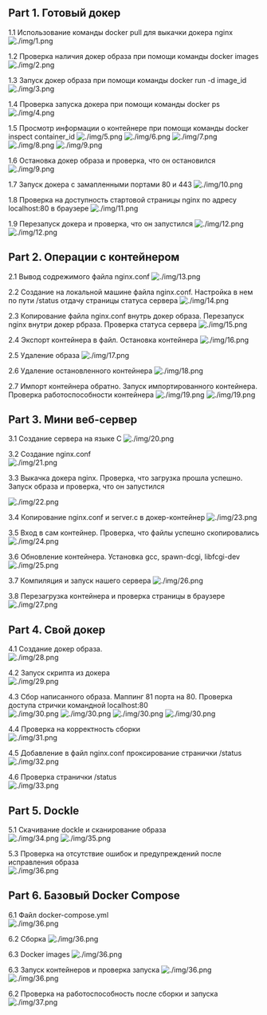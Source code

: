 ## Part 1. Готовый докер

1.1 Использование команды docker pull для выкачки докера nginx
![./img/1.png](./img/1.png)

1.2 Проверка наличия докер образа при помощи команды docker images
![./img/2.png](./img/2.png)

1.3 Запуск докер образа при помощи команды docker run -d image_id
![./img/3.png](./img/3.png)

1.4 Проверка запуска докера при помощи команды docker ps
![./img/4.png](./img/4.png)

1.5 Просмотр информации о контейнере при помощи команды docker inspect container_id
![./img/5.png](./img/5.png)
![./img/6.png](./img/6.png)
![./img/7.png](./img/7.png)
![./img/8.png](./img/8.png)
![./img/9.png](./img/8.1.png)

1.6 Остановка докер образа и проверка, что он остановился
![./img/9.png](./img/9.png)

1.7 Запуск докера с замапленными портами 80 и 443
![./img/10.png](./img/10.png)

1.8 Проверка на доступность стартовой страницы nginx по адресу localhost:80 в браузере
![./img/11.png](./img/11.png)

1.9 Перезапуск докера и проверка, что он запустился
![./img/12.png](./img/12.png)
![./img/12.png](./img/12.1.png)


## Part 2. Операции с контейнером

2.1 Вывод содрежимого файла nginx.conf
![./img/13.png](./img/13.png)

2.2 Создание на локальной машине файла nginx.conf. Настройка в нем по пути /status отдачу страницы статуса сервера
![./img/14.png](./img/14.png)

2.3 Копирование файла nginx.conf внутрь докер образа. Перезапуск nginx внутри докер рбраза. Проверка статуса сервера
![./img/15.png](./img/15.png)

2.4 Экспорт контейнера в файл. Остановка контейнера
![./img/16.png](./img/16.png)

2.5 Удаление образа
![./img/17.png](./img/17.png)

2.6 Удаление остановленного контейнера
![./img/18.png](./img/18.png)

2.7 Импорт контейнера обратно. Запуск импортированного контейнера. Проверка работоспособности контейнера
![./img/19.png](./img/19.png)
![./img/19.png](./img/19.1.png)


## Part 3. Мини веб-сервер

3.1 Создание сервера на языке С
![./img/20.png](./img/20.png)

3.2 Создание nginx.conf <br />
![./img/21.png](./img/21.png) <br />

3.3 Выкачка докера nginx. Проверка, что загрузка прошла успешно. Запуск образа и проверка, что он запустился

![./img/22.png](./img/22.png)

3.4 Копирование nginx.conf и server.c в докер-контейнер
![./img/23.png](./img/23.png)

3.5 Вход в сам контейнер. Проверка, что файлы успешно скопировались
![./img/24.png](./img/24.png)

3.6 Обновление контейнера. Установка gcc, spawn-dcgi, libfcgi-dev
![./img/25.png](./img/25.png)

3.7 Компиляция и запуск нашего сервера
![./img/26.png](./img/26.png)     

3.8 Перезагрузка контейнера и проверка страницы в браузере
![./img/27.png](./img/27.png)


## Part 4. Свой докер

4.1 Создание докер образа. <br />
![./img/28.png](./img/28.png)

4.2 Запуск скрипта из докера                                                  
![./img/29.png](./img/29.png)

4.3 Сбор написанного образа. Маппинг 81 порта на 80. Проверка доступа стрички командной localhost:80                              
![./img/30.png](./img/30.png)
![./img/30.png](./img/30.1.png)
![./img/30.png](./img/30.2.png)
![./img/30.png](./img/30.3.png)

4.4 Проверка на корректность сборки                                           
![./img/31.png](./img/31.png) <br />

4.5 Добавление в файл nginx.conf проксирование странички /status                                        
![./img/32.png](./img/32.png)

4.6 Проверка странички /status                                     
![./img/33.png](./img/33.png)


## Part 5. **Dockle**

5.1 Скачивание dockle и сканирование образа                                  
![./img/34.png](./img/34.png)
![./img/35.png](./img/35.png)

5.3 Проверка на отсутствие ошибок и предупреждений после исправления образа                    
![./img/36.png](./img/36.png)


## Part 6. Базовый **Docker Compose**

6.1 Файл docker-compose.yml                  
![./img/36.png](./img/37.png)

6.2 Сборка 
![./img/36.png](./img/38.png)

6.3 Docker images
![./img/36.png](./img/40.png)

6.3 Запуск контейнеров и проверка запуска
![./img/36.png](./img/41.png)
![./img/36.png](./img/42.png)

6.2 Проверка на работоспособность после сборки и запуска                
![./img/37.png](./img/43.png)

